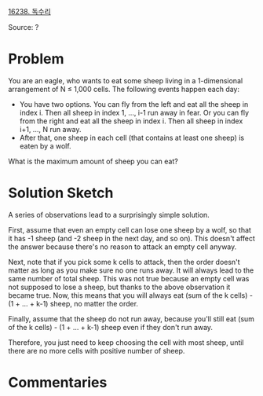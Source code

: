 [16238. 독수리](https://www.acmicpc.net/problem/16238)

Source: ?


# Problem

You are an eagle, who wants to eat some sheep living in a 1-dimensional arrangement of N ≤ 1,000 cells. The following events happen each day:

* You have two options. You can fly from the left and eat all the sheep in index i. Then all sheep in index 1, ..., i-1 run away in fear. Or you can fly from the right and eat all the sheep in index i. Then all sheep in index i+1, ..., N run away.
* After that, one sheep in each cell (that contains at least one sheep) is eaten by a wolf.

What is the maximum amount of sheep you can eat?

# Solution Sketch

A series of observations lead to a surprisingly simple solution.

First, assume that even an empty cell can lose one sheep by a wolf, so that it has -1 sheep (and -2 sheep in the next day, and so on). This doesn't affect the answer because there's no reason to attack an empty cell anyway.

Next, note that if you pick some k cells to attack, then the order doesn't matter as long as you make sure no one runs away. It will always lead to the same number of total sheep. This was not true because an empty cell was not supposed to lose a sheep, but thanks to the above observation it became true. Now, this means that you will always eat (sum of the k cells) - (1 + ... + k-1) sheep, no matter the order.

Finally, assume that the sheep do not run away, because you'll still eat (sum of the k cells) - (1 + ... + k-1) sheep even if they don't run away.

Therefore, you just need to keep choosing the cell with most sheep, until there are no more cells with positive number of sheep.

# Commentaries
